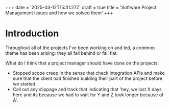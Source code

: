 +++
date = '2025-03-12T15:31:27Z'
draft = true
title = 'Software Project Management Issues and how we solved them'
+++

# Introduction
Throughout all of the projects I've been working on and led, a common theme has been arising: they all fall behind or fall flat.

What do I think that a project manager should have done on the projects:
- Stopped scope creep in the sense that check integration APIs and make sure that the client had finished building their part of the project before we started.
- Call out any slippage and track that indicating that 'hey, we lost X days here and its because we had to wait for Y and Z took longer because of A'.
